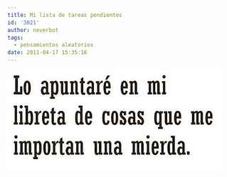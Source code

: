 ```yaml
---
title: Mi lista de tareas pendientes
id: '3021'
author: neverbot
tags:
  - pensamientos aleatorios
date: 2011-04-17 15:35:16
---
```


![201104171535.jpg](./mi-lista-de-tareas-pendientes/201104171535.jpg)
